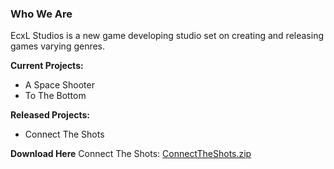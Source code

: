 ### Who We Are

EcxL Studios is a new game developing studio set on creating and releasing games varying genres. 

**Current Projects:**

-   A Space Shooter
-   To The Bottom

**Released Projects:**

-   Connect The Shots







**Download Here**
Connect The Shots: [ConnectTheShots.zip](https://github.com/EcxLStudios/EcxLStudios/files/6667112/ConnectTheShots.zip)
